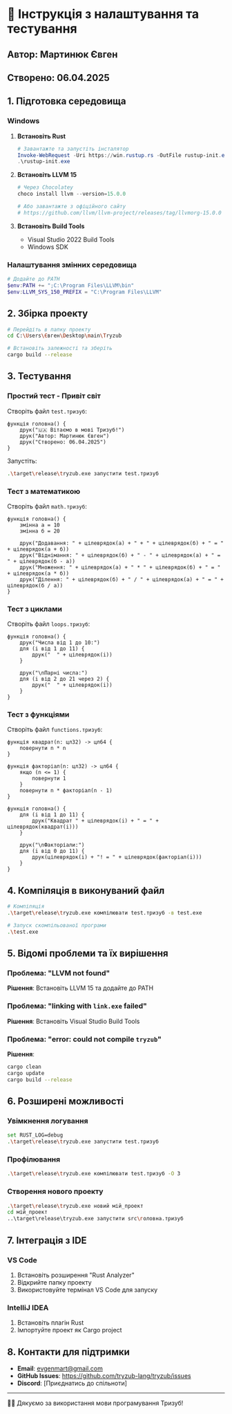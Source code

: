 # 🔧 Інструкція з налаштування та тестування

## Автор: Мартинюк Євген
## Створено: 06.04.2025

## 1. Підготовка середовища

### Windows

1. **Встановіть Rust**
   ```powershell
   # Завантажте та запустіть інсталятор
   Invoke-WebRequest -Uri https://win.rustup.rs -OutFile rustup-init.exe
   .\rustup-init.exe
   ```

2. **Встановіть LLVM 15**
   ```powershell
   # Через Chocolatey
   choco install llvm --version=15.0.0
   
   # Або завантажте з офіційного сайту
   # https://github.com/llvm/llvm-project/releases/tag/llvmorg-15.0.0
   ```

3. **Встановіть Build Tools**
   - Visual Studio 2022 Build Tools
   - Windows SDK

### Налаштування змінних середовища

```powershell
# Додайте до PATH
$env:PATH += ";C:\Program Files\LLVM\bin"
$env:LLVM_SYS_150_PREFIX = "C:\Program Files\LLVM"
```

## 2. Збірка проекту

```bash
# Перейдіть в папку проекту
cd C:\Users\Євген\Desktop\main\Tryzub

# Встановіть залежності та зберіть
cargo build --release
```

## 3. Тестування

### Простий тест - Привіт світ

Створіть файл `test.тризуб`:

```tryzub
функція головна() {
    друк("🇺🇦 Вітаємо в мові Тризуб!")
    друк("Автор: Мартинюк Євген")
    друк("Створено: 06.04.2025")
}
```

Запустіть:
```bash
.\target\release\tryzub.exe запустити test.тризуб
```

### Тест з математикою

Створіть файл `math.тризуб`:

```tryzub
функція головна() {
    змінна а = 10
    змінна б = 20
    
    друк("Додавання: " + цілеврядок(а) + " + " + цілеврядок(б) + " = " + цілеврядок(а + б))
    друк("Віднімання: " + цілеврядок(б) + " - " + цілеврядок(а) + " = " + цілеврядок(б - а))
    друк("Множення: " + цілеврядок(а) + " * " + цілеврядок(б) + " = " + цілеврядок(а * б))
    друк("Ділення: " + цілеврядок(б) + " / " + цілеврядок(а) + " = " + цілеврядок(б / а))
}
```

### Тест з циклами

Створіть файл `loops.тризуб`:

```tryzub
функція головна() {
    друк("Числа від 1 до 10:")
    для (i від 1 до 11) {
        друк("  " + цілеврядок(i))
    }
    
    друк("\nПарні числа:")
    для (i від 2 до 21 через 2) {
        друк("  " + цілеврядок(i))
    }
}
```

### Тест з функціями

Створіть файл `functions.тризуб`:

```tryzub
функція квадрат(n: цл32) -> цл64 {
    повернути n * n
}

функція факторіал(n: цл32) -> цл64 {
    якщо (n <= 1) {
        повернути 1
    }
    повернути n * факторіал(n - 1)
}

функція головна() {
    для (i від 1 до 11) {
        друк("Квадрат " + цілеврядок(i) + " = " + цілеврядок(квадрат(i)))
    }
    
    друк("\nФакторіали:")
    для (i від 0 до 11) {
        друк(цілеврядок(i) + "! = " + цілеврядок(факторіал(i)))
    }
}
```

## 4. Компіляція в виконуваний файл

```bash
# Компіляція
.\target\release\tryzub.exe компілювати test.тризуб -в test.exe

# Запуск скомпільованої програми
.\test.exe
```

## 5. Відомі проблеми та їх вирішення

### Проблема: "LLVM not found"
**Рішення**: Встановіть LLVM 15 та додайте до PATH

### Проблема: "linking with `link.exe` failed"
**Рішення**: Встановіть Visual Studio Build Tools

### Проблема: "error: could not compile `tryzub`"
**Рішення**: 
```bash
cargo clean
cargo update
cargo build --release
```

## 6. Розширені можливості

### Увімкнення логування
```bash
set RUST_LOG=debug
.\target\release\tryzub.exe запустити test.тризуб
```

### Профілювання
```bash
.\target\release\tryzub.exe компілювати test.тризуб -О 3
```

### Створення нового проекту
```bash
.\target\release\tryzub.exe новий мій_проект
cd мій_проект
..\target\release\tryzub.exe запустити src\головна.тризуб
```

## 7. Інтеграція з IDE

### VS Code
1. Встановіть розширення "Rust Analyzer"
2. Відкрийте папку проекту
3. Використовуйте термінал VS Code для запуску

### IntelliJ IDEA
1. Встановіть плагін Rust
2. Імпортуйте проект як Cargo project

## 8. Контакти для підтримки

- **Email**: evgenmart@gmail.com
- **GitHub Issues**: https://github.com/tryzub-lang/tryzub/issues
- **Discord**: [Приєднатись до спільноти]

---

💙💛 Дякуємо за використання мови програмування Тризуб!
